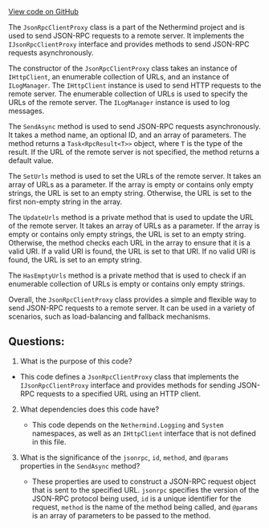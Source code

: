 [View code on GitHub](https://github.com/nethermindeth/nethermind/Nethermind.Facade/Proxy/JsonRpcClientProxy.cs)

The `JsonRpcClientProxy` class is a part of the Nethermind project and is used to send JSON-RPC requests to a remote server. It implements the `IJsonRpcClientProxy` interface and provides methods to send JSON-RPC requests asynchronously. 

The constructor of the `JsonRpcClientProxy` class takes an instance of `IHttpClient`, an enumerable collection of URLs, and an instance of `ILogManager`. The `IHttpClient` instance is used to send HTTP requests to the remote server. The enumerable collection of URLs is used to specify the URLs of the remote server. The `ILogManager` instance is used to log messages.

The `SendAsync` method is used to send JSON-RPC requests asynchronously. It takes a method name, an optional ID, and an array of parameters. The method returns a `Task<RpcResult<T>>` object, where `T` is the type of the result. If the URL of the remote server is not specified, the method returns a default value.

The `SetUrls` method is used to set the URLs of the remote server. It takes an array of URLs as a parameter. If the array is empty or contains only empty strings, the URL is set to an empty string. Otherwise, the URL is set to the first non-empty string in the array.

The `UpdateUrls` method is a private method that is used to update the URL of the remote server. It takes an array of URLs as a parameter. If the array is empty or contains only empty strings, the URL is set to an empty string. Otherwise, the method checks each URL in the array to ensure that it is a valid URI. If a valid URI is found, the URL is set to that URI. If no valid URI is found, the URL is set to an empty string.

The `HasEmptyUrls` method is a private method that is used to check if an enumerable collection of URLs is empty or contains only empty strings.

Overall, the `JsonRpcClientProxy` class provides a simple and flexible way to send JSON-RPC requests to a remote server. It can be used in a variety of scenarios, such as load-balancing and fallback mechanisms.
## Questions: 
 1. What is the purpose of this code?
   - This code defines a `JsonRpcClientProxy` class that implements the `IJsonRpcClientProxy` interface and provides methods for sending JSON-RPC requests to a specified URL using an HTTP client.

2. What dependencies does this code have?
   - This code depends on the `Nethermind.Logging` and `System` namespaces, as well as an `IHttpClient` interface that is not defined in this file.

3. What is the significance of the `jsonrpc`, `id`, `method`, and `@params` properties in the `SendAsync` method?
   - These properties are used to construct a JSON-RPC request object that is sent to the specified URL. `jsonrpc` specifies the version of the JSON-RPC protocol being used, `id` is a unique identifier for the request, `method` is the name of the method being called, and `@params` is an array of parameters to be passed to the method.